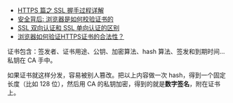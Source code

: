- [HTTPS 篇之 SSL 握手过程详解](https://razeen.me/posts/ssl-handshake-detail/)
- [安全背后: 浏览器是如何校验证书的](https://cjting.me/2021/03/02/how-to-validate-tls-certificate/)
- [SSL 双向认证和 SSL 单向认证的区别](https://www.jianshu.com/p/fb5fe0165ef2)
- [浏览器如何验证HTTPS证书的合法性？](https://www.zhihu.com/question/37370216)

证书包含：签发者、证书用途、公钥、加密算法、hash 算法、签发和到期时间...私钥在 CA 手中。

如果证书就这样分发，容易被别人篡改。把以上内容做一次 hash，得到一个固定长度（比如 128 位），然后用 CA 的私钥加密，得到的就是**数字签名**，附在证书上。

